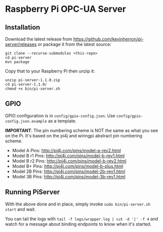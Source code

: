Raspberry Pi OPC-UA Server
=========

Installation
---------
Download the latest release from https://github.com/kevinherron/pi-server/releases or package it from the latest source:
```
git clone --recurse-submodules <this-repo>
cd pi-server
mvn package
```

Copy that to your Raspberry Pi then unzip it:
```
unzip pi-server-1.1.0.zip 
cd pi-server-1.1.0/
chmod +x bin/pi-server.sh
```

GPIO
---------
GPIO configuration is in `config/gpio-config.json`. Use `config/gpio-config.json.example` as a template.

**IMPORTANT**: The pin numbering scheme is NOT the same as what you see on the Pi. It's based on the pi4j and wiringpi abstract pin numbering scheme. 

- Model A Pins: http://pi4j.com/pins/model-a-rev2.html
- Model B r1 Pins: http://pi4j.com/pins/model-b-rev1.html
- Model B r2 Pins: http://pi4j.com/pins/model-b-rev2.html
- Model B+ Pins: http://pi4j.com/pins/model-b-plus.html
- Model 2B Pins: http://pi4j.com/pins/model-2b-rev1.html
- Model 3B Pins: http://pi4j.com/pins/model-3b-rev1.html

Running PiServer
---------
With the above done and in place, simply invoke `sudo bin/pi-server.sh start` and wait.

You can tail the logs with `tail -f logs/wrapper.log | cut -d '|' -f 4` and watch for a message about binding endpoints to know when it's started.

